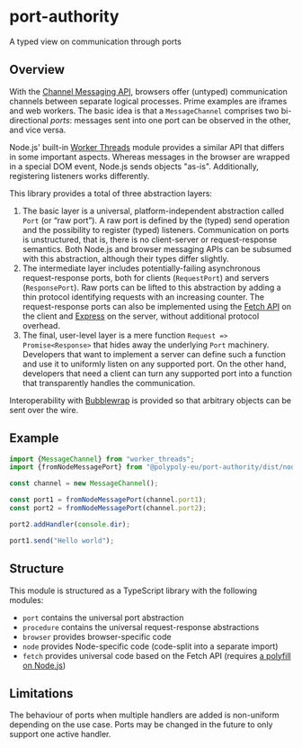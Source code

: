 # port-authority

A typed view on communication through ports

## Overview

With the [Channel Messaging API](https://developer.mozilla.org/en-US/docs/Web/API/Channel_Messaging_API), browsers offer (untyped) communication channels between separate logical processes.
Prime examples are iframes and web workers.
The basic idea is that a `MessageChannel` comprises two bi-directional _ports_:
messages sent into one port can be observed in the other, and vice versa.

Node.js' built-in [Worker Threads](https://nodejs.org/api/worker_threads.html) module provides a similar API that differs in some important aspects.
Whereas messages in the browser are wrapped in a special DOM event, Node.js sends objects "as-is".
Additionally, registering listeners works differently.

This library provides a total of three abstraction layers:

1. The basic layer is a universal, platform-independent abstraction called `Port` (or “raw port”).
   A raw port is defined by the (typed) send operation and the possibility to register (typed) listeners.
   Communication on ports is unstructured, that is, there is no client-server or request-response semantics.
   Both Node.js and browser messaging APIs can be subsumed with this abstraction, although their types differ slightly.
2. The intermediate layer includes potentially-failing asynchronous request-response ports, both for clients (`RequestPort`) and servers (`ResponsePort`).
   Raw ports can be lifted to this abstraction by adding a thin protocol identifying requests with an increasing counter.
   The request-response ports can also be implemented using the [Fetch API](https://developer.mozilla.org/en-US/docs/Web/API/WindowOrWorkerGlobalScope/fetch) on the client and [Express](https://expressjs.com/) on the server, without additional protocol overhead.
3. The final, user-level layer is a mere function `Request => Promise<Response>` that hides away the underlying `Port` machinery.
   Developers that want to implement a server can define such a function and use it to uniformly listen on any supported port.
   On the other hand, developers that need a client can turn any supported port into a function that transparently handles the communication.

Interoperability with [Bubblewrap](../bubblewrap) is provided so that arbitrary objects can be sent over the wire.

## Example

```javascript
import {MessageChannel} from "worker_threads";
import {fromNodeMessagePort} from "@polypoly-eu/port-authority/dist/node";

const channel = new MessageChannel();

const port1 = fromNodeMessagePort(channel.port1);
const port2 = fromNodeMessagePort(channel.port2);

port2.addHandler(console.dir);

port1.send("Hello world");
```

## Structure

This module is structured as a TypeScript library with the following modules:

* `port` contains the universal port abstraction
* `procedure` contains the universal request-response abstractions
* `browser` provides browser-specific code
* `node` provides Node-specific code (code-split into a separate import)
* `fetch` provides universal code based on the Fetch API (requires [a polyfill on Node.js](https://www.npmjs.com/package/node-fetch))

## Limitations

The behaviour of ports when multiple handlers are added is non-uniform depending on the use case.
Ports may be changed in the future to only support one active handler.
